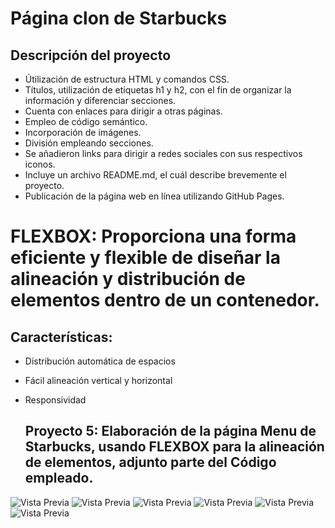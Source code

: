 # Página clon de Starbucks

## Descripción del proyecto

- Útilización de estructura HTML y comandos CSS.
- Títulos, utilización de etiquetas h1 y h2, con el fin de organizar la información y diferenciar secciones.
- Cuenta con enlaces para dirigir a otras páginas.
- Empleo de código semántico.
- Incorporación de imágenes.
- División empleando secciones.
- Se añadieron links para dirigir a redes sociales con sus respectivos iconos.
- Incluye un archivo README.md, el cuál describe brevemente el proyecto.
- Publicación de la página web en línea utilizando GitHub Pages.

# FLEXBOX: Proporciona una forma eficiente y flexible de diseñar la alineación y distribución de elementos dentro de un contenedor.

## Características:

- Distribución automática de espacios
- Fácil alineación vertical y horizontal
- Responsividad

  ## Proyecto 5: Elaboración de la página Menu de Starbucks, usando FLEXBOX para la alineación de elementos, adjunto parte del Código empleado.

![Vista Previa](https://i.ibb.co/5rwY1HK/C-1-PROY5.jpg)
![Vista Previa](https://i.ibb.co/L9qz2NJ/C-2-PROY5.jpg)
![Vista Previa](https://i.ibb.co/T1W3PJz/C-3-PROY5.jpg)
![Vista Previa](https://i.ibb.co/TgDxtQj/C-4-PROY5.jpg)
![Vista Previa](https://i.ibb.co/bPCc5QY/C-5-PROY5.jpg)
![Vista Previa](https://i.ibb.co/gFnwffK/C-6-PROY5.jpg)

